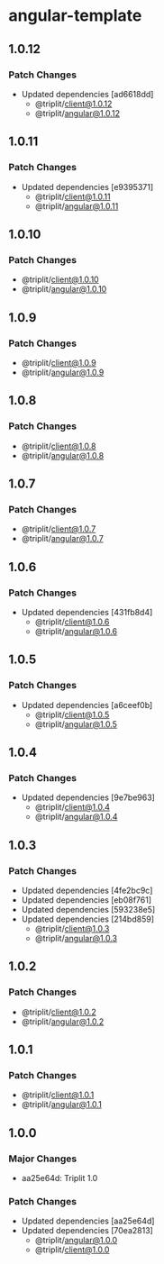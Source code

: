 # angular-template

## 1.0.12

### Patch Changes

- Updated dependencies [ad6618dd]
  - @triplit/client@1.0.12
  - @triplit/angular@1.0.12

## 1.0.11

### Patch Changes

- Updated dependencies [e9395371]
  - @triplit/client@1.0.11
  - @triplit/angular@1.0.11

## 1.0.10

### Patch Changes

- @triplit/client@1.0.10
- @triplit/angular@1.0.10

## 1.0.9

### Patch Changes

- @triplit/client@1.0.9
- @triplit/angular@1.0.9

## 1.0.8

### Patch Changes

- @triplit/client@1.0.8
- @triplit/angular@1.0.8

## 1.0.7

### Patch Changes

- @triplit/client@1.0.7
- @triplit/angular@1.0.7

## 1.0.6

### Patch Changes

- Updated dependencies [431fb8d4]
  - @triplit/client@1.0.6
  - @triplit/angular@1.0.6

## 1.0.5

### Patch Changes

- Updated dependencies [a6ceef0b]
  - @triplit/client@1.0.5
  - @triplit/angular@1.0.5

## 1.0.4

### Patch Changes

- Updated dependencies [9e7be963]
  - @triplit/client@1.0.4
  - @triplit/angular@1.0.4

## 1.0.3

### Patch Changes

- Updated dependencies [4fe2bc9c]
- Updated dependencies [eb08f761]
- Updated dependencies [593238e5]
- Updated dependencies [214bd859]
  - @triplit/client@1.0.3
  - @triplit/angular@1.0.3

## 1.0.2

### Patch Changes

- @triplit/client@1.0.2
- @triplit/angular@1.0.2

## 1.0.1

### Patch Changes

- @triplit/client@1.0.1
- @triplit/angular@1.0.1

## 1.0.0

### Major Changes

- aa25e64d: Triplit 1.0

### Patch Changes

- Updated dependencies [aa25e64d]
- Updated dependencies [70ea2813]
  - @triplit/angular@1.0.0
  - @triplit/client@1.0.0
